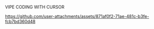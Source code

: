 VIPE CODING WITH CURSOR

https://github.com/user-attachments/assets/871af0f2-71ae-481c-b3fe-fcb7bd360d48

